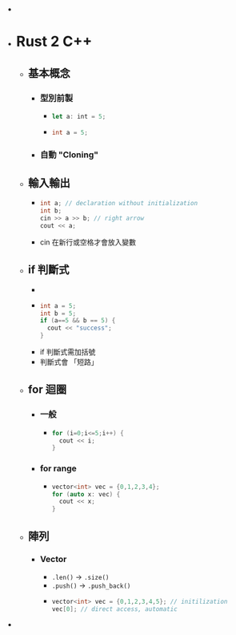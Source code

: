 -
- # Rust 2 C++
	- ## 基本概念
		- ### 型別前製
			- ```rust
			  let a: int = 5;
			  ```
			- ```cpp
			  int a = 5;
			  ```
		- ### 自動 "Cloning"
	- ## 輸入輸出
		- ```cpp
		  int a; // declaration without initialization
		  int b;
		  cin >> a >> b; // right arrow
		  cout << a;
		  ```
		- cin 在新行或空格才會放入變數
	- ## if 判斷式
		-
		- ```cpp
		  int a = 5;
		  int b = 5;
		  if (a==5 && b == 5) {
		    cout << "success";
		  }
		  ```
		- if 判斷式需加括號
		- 判斷式會 「短路」
	- ## for 迴圈
		- ### 一般
			- ```cpp
			  for (i=0;i<=5;i++) {
			    cout << i;
			  }
			  ```
		- ### for range
			- ```cpp
			  vector<int> vec = {0,1,2,3,4};
			  for (auto x: vec) {
			  	cout << x;
			  }
			  ```
	- ## 陣列
		- ### Vector
			- `.len()` -> `.size()`
			- `.push()` -> `.push_back()`
			- ```cpp
			  vector<int> vec = {0,1,2,3,4,5}; // initilization
			  vec[0]; // direct access, automatic
			  ```
-